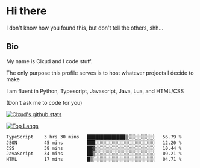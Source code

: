 

# Hi there
I don't know how you found this, but don't tell the others, shh...

## Bio
My name is Clxud and I code stuff.

The only purpose this profile serves is to host whatever projects I decide to make

I am fluent in Python, Typescript, Javascript, Java, Lua, and HTML/CSS



(Don't ask me to code for you)

[![Clxud's github stats](https://github-readme-stats.vercel.app/api?username=cloudwithax&count_private=true&theme=dark&show_icons=true)](https://github.com/anuraghazra/github-readme-stats) 

[![Top Langs](https://github-readme-stats.vercel.app/api/top-langs/?username=cloudwithax&theme=dark)](https://github.com/anuraghazra/github-readme-stats)

<!--START_SECTION:waka-->

```txt
TypeScript    3 hrs 30 mins   ██████████████▒░░░░░░░░░░   56.79 %
JSON          45 mins         ███░░░░░░░░░░░░░░░░░░░░░░   12.20 %
CSS           38 mins         ██▓░░░░░░░░░░░░░░░░░░░░░░   10.44 %
JavaScript    34 mins         ██▒░░░░░░░░░░░░░░░░░░░░░░   09.21 %
HTML          17 mins         █▒░░░░░░░░░░░░░░░░░░░░░░░   04.71 %
```

<!--END_SECTION:waka-->







